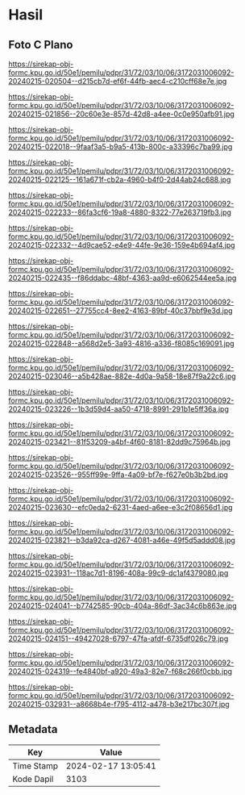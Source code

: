 # Hasil

## Foto C Plano

https://sirekap-obj-formc.kpu.go.id/50e1/pemilu/pdpr/31/72/03/10/06/3172031006092-20240215-020504--d215cb7d-ef6f-44fb-aec4-c210cff68e7e.jpg

https://sirekap-obj-formc.kpu.go.id/50e1/pemilu/pdpr/31/72/03/10/06/3172031006092-20240215-021856--20c60e3e-857d-42d8-a4ee-0c0e950afb91.jpg

https://sirekap-obj-formc.kpu.go.id/50e1/pemilu/pdpr/31/72/03/10/06/3172031006092-20240215-022018--9faaf3a5-b9a5-413b-800c-a33396c7ba99.jpg

https://sirekap-obj-formc.kpu.go.id/50e1/pemilu/pdpr/31/72/03/10/06/3172031006092-20240215-022125--161a671f-cb2a-4960-b4f0-2d44ab24c688.jpg

https://sirekap-obj-formc.kpu.go.id/50e1/pemilu/pdpr/31/72/03/10/06/3172031006092-20240215-022233--86fa3cf6-19a8-4880-8322-77e263719fb3.jpg

https://sirekap-obj-formc.kpu.go.id/50e1/pemilu/pdpr/31/72/03/10/06/3172031006092-20240215-022332--4d9cae52-e4e9-44fe-9e36-159e4b694af4.jpg

https://sirekap-obj-formc.kpu.go.id/50e1/pemilu/pdpr/31/72/03/10/06/3172031006092-20240215-022435--f86ddabc-48bf-4363-aa9d-e6062544ee5a.jpg

https://sirekap-obj-formc.kpu.go.id/50e1/pemilu/pdpr/31/72/03/10/06/3172031006092-20240215-022651--27755cc4-8ee2-4163-89bf-40c37bbf9e3d.jpg

https://sirekap-obj-formc.kpu.go.id/50e1/pemilu/pdpr/31/72/03/10/06/3172031006092-20240215-022848--a568d2e5-3a93-4816-a336-f8085c169091.jpg

https://sirekap-obj-formc.kpu.go.id/50e1/pemilu/pdpr/31/72/03/10/06/3172031006092-20240215-023046--a5b428ae-882e-4d0a-9a58-18e87f9a22c6.jpg

https://sirekap-obj-formc.kpu.go.id/50e1/pemilu/pdpr/31/72/03/10/06/3172031006092-20240215-023226--1b3d59d4-aa50-4718-8991-291b1e5ff36a.jpg

https://sirekap-obj-formc.kpu.go.id/50e1/pemilu/pdpr/31/72/03/10/06/3172031006092-20240215-023421--81f53209-a4bf-4f60-8181-82dd9c75964b.jpg

https://sirekap-obj-formc.kpu.go.id/50e1/pemilu/pdpr/31/72/03/10/06/3172031006092-20240215-023526--955ff99e-9ffa-4a09-bf7e-f627e0b3b2bd.jpg

https://sirekap-obj-formc.kpu.go.id/50e1/pemilu/pdpr/31/72/03/10/06/3172031006092-20240215-023630--efc0eda2-6231-4aed-a6ee-e3c2f08656d1.jpg

https://sirekap-obj-formc.kpu.go.id/50e1/pemilu/pdpr/31/72/03/10/06/3172031006092-20240215-023821--b3da92ca-d267-4081-a46e-49f5d5addd08.jpg

https://sirekap-obj-formc.kpu.go.id/50e1/pemilu/pdpr/31/72/03/10/06/3172031006092-20240215-023931--118ac7d1-8196-408a-99c9-dc1af4379080.jpg

https://sirekap-obj-formc.kpu.go.id/50e1/pemilu/pdpr/31/72/03/10/06/3172031006092-20240215-024041--b7742585-90cb-404a-86df-3ac34c6b863e.jpg

https://sirekap-obj-formc.kpu.go.id/50e1/pemilu/pdpr/31/72/03/10/06/3172031006092-20240215-024151--49427028-6797-47fa-afdf-6735df026c79.jpg

https://sirekap-obj-formc.kpu.go.id/50e1/pemilu/pdpr/31/72/03/10/06/3172031006092-20240215-024319--fe4840bf-a920-49a3-82e7-f68c266f0cbb.jpg

https://sirekap-obj-formc.kpu.go.id/50e1/pemilu/pdpr/31/72/03/10/06/3172031006092-20240215-032931--a8668b4e-f795-4112-a478-b3e217bc307f.jpg


## Metadata

| Key        | Value               |
| ---------- | ------------------- |
| Time Stamp | 2024-02-17 13:05:41 |
| Kode Dapil | 3103                |



